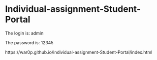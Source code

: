 # Individual-assignment-Student-Portal
<p>The login is: admin</p>
<p>The password is: 12345</p>
<p>https://war0p.github.io/Individual-assignment-Student-Portal/index.html</p>

